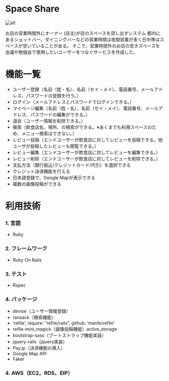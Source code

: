 # Space Share

![alt](https://user-images.githubusercontent.com/51279702/65826796-e6324680-e2c5-11e9-8ff5-26ee432995f5.png)


お店の営業時間外にオーナー (店主)が店のスペースを貸し出すシステム
都内にあるショットバー、ダイニングバーなどの営業時間は夜間営業が多く日中帯はスペースが空いていることがある。
そこで、営業時間外のお店の空きスペースを会議や勉強会で使用したいユーザーをつなぐサービスを作成した。

# 機能一覧
* ユーザー登録（名前（姓・名）、名前（セイ・メイ）、電話番号、メールアドレス、パスワードの登録を行う。）
* ログイン（メールアドレスとパスワードでログインできる。）
* マイページ編集（名前（姓・名）、名前（セイ・メイ）、電話番号、メールアドレス、パスワードの編集ができる。）
* 退会（ユーザー情報を削除できる。）
* 検索（飲食店名、場所、の検索ができる。※あくまでも利用スペースのため、メニュー検索はできない。）
* レビュー投稿（エンドユーザーが飲食店に対してレビューを投稿できる。他ユーザが投稿したレビューも閲覧できる。）
* レビュー編集（エンドユーザーが飲食店に対してレビューを編集できる。）
* レビュー削除（エンドユーザーが飲食店に対してレビューを削除できる。）
* 支払方法（銀行振込/クレジットカード/代引）を選択できる
* クレジット決済機能を行える
* 日本語登録で、Google Mapが表示できる
* 複数の画像投稿ができる

# 利用技術
### 1. 言語
- Ruby  
### 2. フレームワーク
- Ruby On Rails
### 3. テスト
- Rspec
### 4. パッケージ
- devise（ユーザー情報登録）
- ransack（検索機能）
- ‘refile’, require: “refile/rails”, github: ‘manfe/refile’
- refile-mini_magick（画像投稿機能）active_storage
- bootstrap-sass（ブートストラップ機能実装）
- jquery-rails（jquery実装）
- Pay.jp（決済機能の導入）
- Google Map API
- Faker
### 4. AWS（EC2、RDS、EIP）
